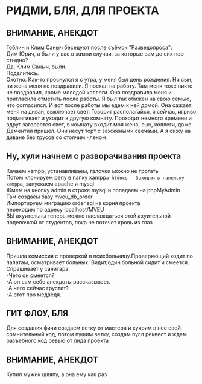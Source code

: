 # РИДМИ, БЛЯ, ДЛЯ ПРОЕКТА

## ВНИМАНИЕ, АНЕКДОТ
Гоблин и Клим Саныч беседуют после съёмок "Разведопроса":  
Дим Юрич, а были у вас в жизни случаи, за которые вам до сих пор стыдно?  
Да, Клим Саныч, были.  
Поделитесь.  
Охотно. Как-то проснулся я с утра, у меня был день рождения. Ни сын, ни жена меня не поздравили. Я поехал на работу. Там меня тоже никто не поздравил, кроме молодой коллеги. Она поздравила меня и пригласила отметить после работы. Я был так обижен на свою семью, что согласился. И вот после работы мы едем к ней домой. Она сажает меня на диван, выключает свет. Говорит располагайся, я сейчас, игриво подмигивает и уходит в другую комнату. Проходит немного времени и вдруг загорается свет, в комнату входит моя жена, сын, коллеги, даже Дементий пришёл. Они несут торт с зажжеными свечами. А я сижу на диване без трусов со стоячим членом.  

## Ну, хули начнем с разворачивания проекта
Качаем xampp, устанавливаем, галочки можно не трогать  
Потом клонируем репу в папку xampp`а htdocs  
Заходим в панельку xampp`a, запускаем apache и mysql  
Жмем на кнопку admin в строке mysql и попадаем на phpMyAdmin  
Там создаем базу mveu_db_order  
Импортируем миграцию order.sql из корня проекта  
переходим по адресу localhost/MVEU  
ВЫ ахуительны теперь можно наслаждаться этой ахуительной поделочкой от студентов, пока не потечет кровь из глаз  

## ВНИМАНИЕ, АНЕКДОТ
Пришла комиссия с проверкой в психбольницу.Проверяющий ходит по палатам, осматривает больных. Видит,один больной сидит и смеется. Спрашивает у санитара:  
-Чего он смеется?  
-А он сам себе анекдоты рассказывает.  
-А чего сейчас грустит?  
-А этот про медведя.  

## ГИТ ФЛОУ, БЛЯ
Для создания фичи создаем ветку от мастера и хуярим в нее свой сомнительный код, потом пушим ветку, создам пулл реквест и ждем разъебного код ревью от лида проекта  

## ВНИМАНИЕ, АНЕКДОТ
Купил мужик шляпу, а она ему как раз  